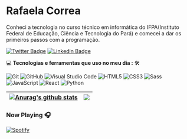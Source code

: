 # Rafaela Correa

Conheci a tecnologia no curso técnico em informática do IFPA(Instituto Federal de Educação, Ciência e Tecnologia do Pará) e comecei a dar os primeiros passos com a programação. 


[![Twitter Badge](https://img.shields.io/badge/-Twitter-blue?style=flat-square&logo=Twitter&logoColor=white&link=https://twitter.com/rafaelacorrea1)](https://twitter.com/rafaelacorrea1)
[![Linkedin Badge](https://img.shields.io/badge/-LinkedIn-blue?style=flat-square&logo=Linkedin&logoColor=white&link=https://linkedin.com/in/rafaelafccorrea)](https://linkedin.com/in/rafaelafccorrea)


💻 **Tecnologias e ferramentas que uso no meu dia
:** 🛠️<br>

![Git](https://img.shields.io/badge/-Git-000000?style=flat&logo=git&logoColor=F05032&labelColor=ffffff)
![GitHub](https://img.shields.io/badge/-GitHub-000000?style=flat&logo=github&logoColor=000000&labelColor=ffffff)
![Visual Studio Code](https://img.shields.io/badge/-VSCode-000000?style=flat&logo=visual-studio-code&labelColor=007ACC)
![HTML5](https://img.shields.io/badge/-HTML5-000000?style=flat&logo=html5&logoColor=ffffff&labelColor=E34F26)
![CSS3](https://img.shields.io/badge/-CSS3-000000?style=flat&logo=css3&logoColor=ffffff&labelColor=1572B6) 
![Sass](https://img.shields.io/badge/-Sass-000000?style=flat&logo=sass&logoColor=ffffff&labelColor=%23CC6699)
![JavaScript](https://img.shields.io/badge/-JavaScript-000000?style=flat&logo=javascript)
![React](https://img.shields.io/badge/-React-000000?style=flat&logo=React)
![Python](https://img.shields.io/badge/-Python-000000?style=flat&logo=Python)

| <a href="https://github.com/rafaelacorrea/github-readme-stats"><img align="center" src="https://github-readme-stats.vercel.app/api?username=rafaelacorrea&show_icons=true&include_all_commits=true&theme=buefy&hide_border=true" alt="Anurag's github stats" /></a> | <a href="https://github.com/rafaelacorrea/github-readme-stats"><img align="center" src="https://github-readme-stats.vercel.app/api/top-langs/?username=rafaelacorrea&layout=compact&theme=buefy&hide_border=true" /></a> |
| ------------- | ------------- |

### Now Playing 🎧

[![Spotify](https://github-readme-remake.vercel.app/api/spotify)](https://https://open.spotify.com/user/223p2gx6obbktssf26xttvmki)
<br/>
